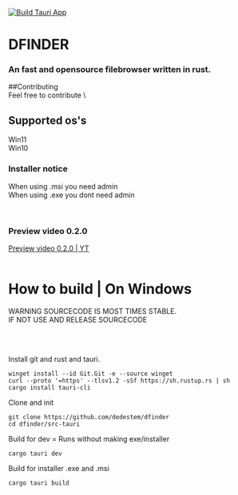 [![Build Tauri App](https://github.com/dedestem/dfinder/actions/workflows/tauricompilecheck.yaml/badge.svg)](https://github.com/dedestem/dfinder/actions/workflows/tauricompilecheck.yaml)
# DFINDER
### An fast and opensource filebrowser written in rust. 

##Contributing\
Feel free to contribute \


## Supported os's
Win11 \
Win10 


### Installer notice
When using .msi you need admin \
When using .exe you dont need admin

<br>
<h3>Preview video 0.2.0</h3>
<a href="https://youtu.be/9asUwgz0W-0">Preview video 0.2.0 | YT</a>
<br>
<br>
<h1>How to build | On Windows</h1>


   WARNING SOURCECODE IS MOST TIMES STABLE.<br>
   IF NOT USE AND RELEASE SOURCECODE<br>

<br>
<br>

Install git and rust and tauri.
```batch
winget install --id Git.Git -e --source winget
curl --proto '=https' --tlsv1.2 -sSf https://sh.rustup.rs | sh
cargo install tauri-cli
```

Clone and init
```batch
git clone https://github.com/dedestem/dfinder
cd dfinder/src-tauri
```

Build for dev = Runs without making exe/installer
```batch
cargo tauri dev
```

Build for installer .exe and .msi
```batch
cargo tauri build
```

